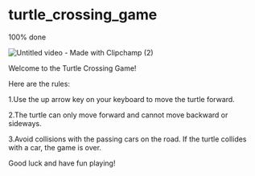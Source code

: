 # turtle_crossing_game
100% done



![Untitled video - Made with Clipchamp (2)](https://user-images.githubusercontent.com/39882035/225131414-3f4c0ce6-f493-493a-bb6d-a28f1ba7fe04.gif)

Welcome to the Turtle Crossing Game!

Here are the rules:

1.Use the up arrow key on your keyboard to move the turtle forward.

2.The turtle can only move forward and cannot move backward or sideways.

3.Avoid collisions with the passing cars on the road. If the turtle collides with a car, the game is over.

Good luck and have fun playing!
